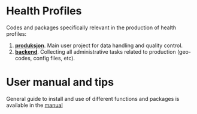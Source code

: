 # Health Profiles

Codes and packages specifically relevant in the production of health profiles:

1. [**produksjon**](https://github.com/helseprofil/produksjon). Main user project for data handling and quality control.
2. [**backend**](https://github.com/helseprofil/backend). Collecting all administrative tasks related to production (geo-codes, config files, etc). 

# User manual and tips
General guide to install and use of different functions and packages is available in the [manual](https://helseprofil.github.io/manual)
